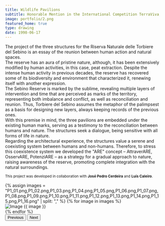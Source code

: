 ```yaml
---
title: Wildlife Pavilions
subtitle: Honorable Mention in the International Competition TerraViva, 2023
image: portfolio/2.png
featured_home: true
type: drawing
date: 1998-06-17
---
```


The project of the three structures for the Riserva Naturale delle Torbiere del Sebino is an essay of the reunion between human action and natural spaces.  
The reserve has an aura of pristine nature, although, it has been extensively modified by human activities, in this case, peat extraction. Despite the intense human activity in previous decades, the reserve has recovered some of its biodiversity and environment that characterized it, renewing itself with another expression.  
The Sebino Reserve is marked by the sublime, revealing multiple layers of intervention and time that are perceived as marks of the territory, representing both imbalance and conflict, as well as reconciliation and reunion. Thus, Torbiere del Sebino assumes the metaphor of the palimpsest as a basis for designing new layers, always keeping records of the previous ones.  
With this premise in mind, the three pavilions are embedded under the existing human marks, serving as a testimony to the reconciliation between humans and nature. The structures seek a dialogue, being sensitive with all forms of life in nature.  
Regarding the architectural experience, the structures value a serene and coexisting system between humans and non-humans. Therefore, to stress this coexistence system we developed the "ARE" concept – AttraverARE, OsservARE, PotenziARE – as a strategy for a gradual approach to nature, raising awareness of the reserve, promoting complete integration with the natural surroundings.  

<small>This project was developed in collaboration with <strong>José Pedro Cerdeira</strong> and <strong>Luís Caleiro</strong>.</small>

<!-- Bootstrap Carousel with Portfolio Images -->
<div id="portfolioCarousel" class="carousel slide my-5" data-bs-ride="carousel">
  <div class="carousel-inner">
    {% assign images = "P1_01.png,P1_02.png,P1_03.png,P1_04.png,P1_05.png,P1_06.png,P1_07.png,P1_08.png,P1_09.png,P1_10.png,P1_11.png,P1_12.png,P1_13.png,P1_14.png,P1_15.png,P1_16.png" | split: "," %}
    {% for image in images %}
    <div class="carousel-item {% if forloop.first %}active{% endif %}">
      <img src="{{ site.baseurl }}/assets/images/portfolio/{{ image }}.png" class="d-block w-100 img-fluid" alt="Image {{ image }}">
    </div>
    {% endfor %}
  </div>

  <!-- Carousel controls -->
  <button class="carousel-control-prev" type="button" data-bs-target="#portfolioCarousel" data-bs-slide="prev">
    <span class="carousel-control-prev-icon" aria-hidden="true"></span>
    <span class="visually-hidden">Previous</span>
  </button>
  <button class="carousel-control-next" type="button" data-bs-target="#portfolioCarousel" data-bs-slide="next">
    <span class="carousel-control-next-icon" aria-hidden="true"></span>
    <span class="visually-hidden">Next</span>
  </button>
</div>










